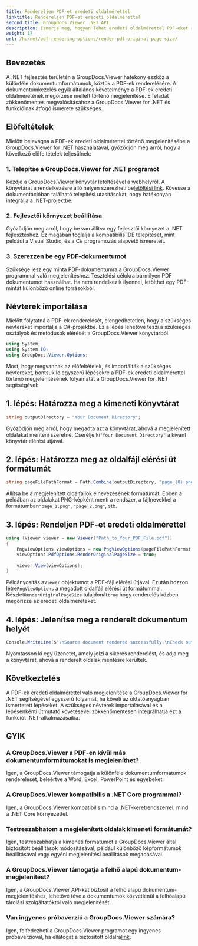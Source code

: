 ```yaml
---
title: Rendereljen PDF-et eredeti oldalmérettel
linktitle: Rendereljen PDF-et eredeti oldalmérettel
second_title: GroupDocs.Viewer .NET API
description: Ismerje meg, hogyan lehet eredeti oldalmérettel PDF-eket renderelni a GroupDocs.Viewer for .NET segítségével. Kövesse lépésről lépésre útmutatónkat, és zökkenőmentesen integrálja ezt a funkciót.
weight: 17
url: /hu/net/pdf-rendering-options/render-pdf-original-page-size/
---
```

## Bevezetés
A .NET fejlesztés területén a GroupDocs.Viewer hatékony eszköz a különféle dokumentumformátumok, köztük a PDF-ek renderelésére. A dokumentumkezelés egyik általános követelménye a PDF-ek eredeti oldalméretének megőrzése mellett történő megjelenítése. E feladat zökkenőmentes megvalósításához a GroupDocs.Viewer for .NET és funkcióinak átfogó ismerete szükséges.
## Előfeltételek
Mielőtt belevágna a PDF-ek eredeti oldalmérettel történő megjelenítésébe a GroupDocs.Viewer for .NET használatával, győződjön meg arról, hogy a következő előfeltételek teljesülnek:
### 1. Telepítse a GroupDocs.Viewer for .NET programot
 Kezdje a GroupDocs.Viewer könyvtár letöltésével a webhelyről. A könyvtárat a rendelkezésre álló helyen szerezheti be[letöltési link](https://releases.groupdocs.com/viewer/net/). Kövesse a dokumentációban található telepítési utasításokat, hogy hatékonyan integrálja a .NET-projektbe.
### 2. Fejlesztői környezet beállítása
Győződjön meg arról, hogy be van állítva egy fejlesztői környezet a .NET fejlesztéshez. Ez magában foglalja a kompatibilis IDE telepítését, mint például a Visual Studio, és a C# programozás alapvető ismereteit.
### 3. Szerezzen be egy PDF-dokumentumot
Szüksége lesz egy minta PDF-dokumentumra a GroupDocs.Viewer programmal való megjelenítéshez. Tesztelési célokra bármilyen PDF dokumentumot használhat. Ha nem rendelkezik ilyennel, letölthet egy PDF-mintát különböző online forrásokból.

## Névterek importálása
Mielőtt folytatná a PDF-ek renderelését, elengedhetetlen, hogy a szükséges névtereket importálja a C#-projektbe. Ez a lépés lehetővé teszi a szükséges osztályok és metódusok elérését a GroupDocs.Viewer könyvtárból.

```csharp
using System;
using System.IO;
using GroupDocs.Viewer.Options;
```

Most, hogy megvannak az előfeltételek, és importálták a szükséges névtereket, bontsuk le egyszerű lépésekre a PDF-ek eredeti oldalmérettel történő megjelenítésének folyamatát a GroupDocs.Viewer for .NET segítségével:
## 1. lépés: Határozza meg a kimeneti könyvtárat
```csharp
string outputDirectory = "Your Document Directory";
```
 Győződjön meg arról, hogy megadta azt a könyvtárat, ahová a megjelenített oldalakat menteni szeretné. Cserélje ki`"Your Document Directory"` a kívánt könyvtár elérési útjával.
## 2. lépés: Határozza meg az oldalfájl elérési út formátumát
```csharp
string pageFilePathFormat = Path.Combine(outputDirectory, "page_{0}.png");
```
Állítsa be a megjelenített oldalfájlok elnevezésének formátumát. Ebben a példában az oldalakat PNG-képként menti a rendszer, a fájlnevekkel a formátumban`"page_1.png"`, `"page_2.png"`, stb.
## 3. lépés: Rendeljen PDF-et eredeti oldalmérettel
```csharp
using (Viewer viewer = new Viewer("Path_to_Your_PDF_File.pdf"))
{
    PngViewOptions viewOptions = new PngViewOptions(pageFilePathFormat);
    viewOptions.PdfOptions.RenderOriginalPageSize = true;
    
    viewer.View(viewOptions);
}
```
 Példányosítás a`Viewer` objektumot a PDF-fájl elérési útjával. Ezután hozzon létre`PngViewOptions` a megadott oldalfájl elérési út formátummal. Készlet`RenderOriginalPageSize` tulajdonát`true` hogy renderelés közben megőrizze az eredeti oldalméreteket.
## 4. lépés: Jelenítse meg a renderelt dokumentum helyét
```csharp
Console.WriteLine($"\nSource document rendered successfully.\nCheck output in {outputDirectory}.");
```
Nyomtasson ki egy üzenetet, amely jelzi a sikeres renderelést, és adja meg a könyvtárat, ahová a renderelt oldalak mentésre kerültek.

## Következtetés
A PDF-ek eredeti oldalmérettel való megjelenítése a GroupDocs.Viewer for .NET segítségével egyszerű folyamat, ha követi az oktatóanyagban ismertetett lépéseket. A szükséges névterek importálásával és a lépésenkénti útmutató követésével zökkenőmentesen integrálhatja ezt a funkciót .NET-alkalmazásaiba.
## GYIK
### A GroupDocs.Viewer a PDF-en kívül más dokumentumformátumokat is megjeleníthet?
Igen, a GroupDocs.Viewer támogatja a különféle dokumentumformátumok renderelését, beleértve a Word, Excel, PowerPoint és egyebeket.
### A GroupDocs.Viewer kompatibilis a .NET Core programmal?
Igen, a GroupDocs.Viewer kompatibilis mind a .NET-keretrendszerrel, mind a .NET Core környezettel.
### Testreszabhatom a megjelenített oldalak kimeneti formátumát?
Igen, testreszabhatja a kimeneti formátumot a GroupDocs.Viewer által biztosított beállítások módosításával, például különböző képformátumok beállításával vagy egyéni megjelenítési beállítások megadásával.
### A GroupDocs.Viewer támogatja a felhő alapú dokumentum-megjelenítést?
Igen, a GroupDocs.Viewer API-kat biztosít a felhő alapú dokumentum-megjelenítéshez, lehetővé téve a dokumentumok közvetlenül a felhőalapú tárolási szolgáltatóktól való megjelenítését.
### Van ingyenes próbaverzió a GroupDocs.Viewer számára?
 Igen, felfedezheti a GroupDocs.Viewer programot egy ingyenes próbaverzióval, ha ellátogat a biztosított oldalra[link](https://releases.groupdocs.com/).